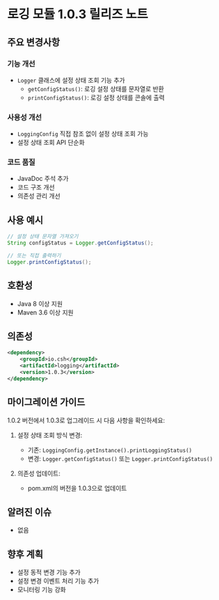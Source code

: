 # 로깅 모듈 1.0.3 릴리즈 노트

## 주요 변경사항

### 기능 개선
- `Logger` 클래스에 설정 상태 조회 기능 추가
  - `getConfigStatus()`: 로깅 설정 상태를 문자열로 반환
  - `printConfigStatus()`: 로깅 설정 상태를 콘솔에 출력

### 사용성 개선
- `LoggingConfig` 직접 참조 없이 설정 상태 조회 가능
- 설정 상태 조회 API 단순화

### 코드 품질
- JavaDoc 주석 추가
- 코드 구조 개선
- 의존성 관리 개선

## 사용 예시

```java
// 설정 상태 문자열 가져오기
String configStatus = Logger.getConfigStatus();

// 또는 직접 출력하기
Logger.printConfigStatus();
```

## 호환성
- Java 8 이상 지원
- Maven 3.6 이상 지원

## 의존성
```xml
<dependency>
    <groupId>io.csh</groupId>
    <artifactId>logging</artifactId>
    <version>1.0.3</version>
</dependency>
```

## 마이그레이션 가이드
1.0.2 버전에서 1.0.3로 업그레이드 시 다음 사항을 확인하세요:

1. 설정 상태 조회 방식 변경:
   - 기존: `LoggingConfig.getInstance().printLoggingStatus()`
   - 변경: `Logger.getConfigStatus()` 또는 `Logger.printConfigStatus()`

2. 의존성 업데이트:
   - pom.xml의 버전을 1.0.3으로 업데이트

## 알려진 이슈
- 없음

## 향후 계획
- 설정 동적 변경 기능 추가
- 설정 변경 이벤트 처리 기능 추가
- 모니터링 기능 강화 